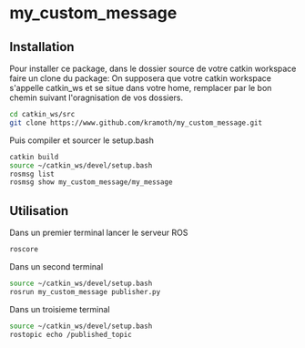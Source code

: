 # my_custom_message

## Installation
Pour installer ce package, dans le dossier source de votre catkin workspace faire un clone du package:
On supposera que votre catkin workspace s'appelle catkin_ws et se situe dans votre home, remplacer par le bon chemin suivant l'oragnisation de vos dossiers.

```sh
cd catkin_ws/src
git clone https://www.github.com/kramoth/my_custom_message.git
```

Puis compiler et sourcer le setup.bash
```sh
catkin build
source ~/catkin_ws/devel/setup.bash
rosmsg list
rosmsg show my_custom_message/my_message
```
## Utilisation

Dans un premier terminal lancer le serveur ROS
```sh
roscore
```
Dans un second terminal
```sh
source ~/catkin_ws/devel/setup.bash
rosrun my_custom_message publisher.py
```

Dans un troisieme terminal
```sh
source ~/catkin_ws/devel/setup.bash
rostopic echo /published_topic
```
